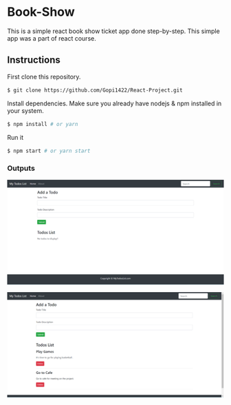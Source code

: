 # Book-Show

This is a simple react book show ticket app done step-by-step. This simple app was a part of react course.

## Instructions
First clone this repository.
```bash
$ git clone https://github.com/Gopi1422/React-Project.git
```
Install dependencies. Make sure you already have nodejs & npm installed in your system.
```bash
$ npm install # or yarn
```
Run it
```bash
$ npm start # or yarn start
```

### Outputs 
![Output-1](https://github.com/Gopi1422/React-Project/blob/89f66b8daaa04612c7f1b5a75d25d45f30df6dae/output/1.png)

![Output-2](https://github.com/Gopi1422/React-Project/blob/89f66b8daaa04612c7f1b5a75d25d45f30df6dae/output/2.png)

